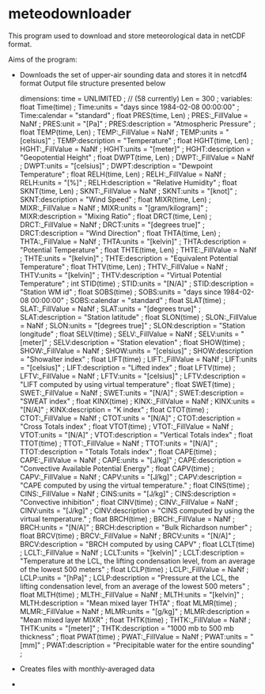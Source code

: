 meteodownloader
===============

This program used to download and store meteorological data in netCDF format.

Aims of the program:
-  Downloads the set of upper-air sounding data and stores it in netcdf4 format
   Output file structure presented below

      dimensions:
	      time = UNLIMITED ; // (58 currently)
	      Len = 300 ;
      variables:
	      float Time(time) ;
		   Time:units = "days since 1984-02-08 00:00:00" ;
		   Time:calendar = "standard" ;
	   float PRES(time, Len) ;
		   PRES:_FillValue = NaNf ;
		   PRES:unit = "[Pa]" ;
		   PRES:description = "Atmospheric Pressure" ;
	   float TEMP(time, Len) ;
   		TEMP:_FillValue = NaNf ;
	   	TEMP:units = "[celsius]" ;
		   TEMP:description = "Temperature" ;
	   float HGHT(time, Len) ;
   		HGHT:_FillValue = NaNf ;
	   	HGHT:units = "[meter]" ;
		   HGHT:description = "Geopotential Height" ;
	   float DWPT(time, Len) ;
		   DWPT:_FillValue = NaNf ;
		   DWPT:units = "[celsius]" ;
		   DWPT:description = "Dewpoint Temperature" ;
	   float RELH(time, Len) ;
   		RELH:_FillValue = NaNf ;
	   	RELH:units = "[%]" ;
		   RELH:description = "Relative Humidity" ;
	   float SKNT(time, Len) ;
		   SKNT:_FillValue = NaNf ;
   		SKNT:units = "[knot]" ;
	   	SKNT:description = "Wind Speed" ;
	   float MIXR(time, Len) ;
		   MIXR:_FillValue = NaNf ;
		   MIXR:units = "[gram/kilogram]" ;
		   MIXR:description = "Mixing Ratio" ;
	   float DRCT(time, Len) ;
   		DRCT:_FillValue = NaNf ;
	   	DRCT:units = "[degrees true]" ;
		   DRCT:description = "Wind Direction" ;
   	float THTA(time, Len) ;
	   	THTA:_FillValue = NaNf ;
		   THTA:units = "[kelvin]" ;
		   THTA:description = "Potential Temperature" ;
	   float THTE(time, Len) ;
		   THTE:_FillValue = NaNf ;
		   THTE:units = "[kelvin]" ;
		   THTE:description = "Equivalent Potential Temperature" ;
	   float THTV(time, Len) ;
		   THTV:_FillValue = NaNf ;
		   THTV:units = "[kelvin]" ;
		   THTV:description = "Virtual Potential Temperature" ;
	   int STID(time) ;
		   STID:units = "[N/A]" ;
		   STID:description = "Station WM id" ;
	   float SOBS(time) ;
   		SOBS:units = "days since 1984-02-08 00:00:00" ;
	   	SOBS:calendar = "standard" ;
	   float SLAT(time) ;
   		SLAT:_FillValue = NaNf ;
	   	SLAT:units = "[degrees true]" ;
		   SLAT:description = "Station latitude" ;
	   float SLON(time) ;
		   SLON:_FillValue = NaNf ;
		   SLON:units = "[degrees true]" ;
		   SLON:description = "Station longitude" ;
	   float SELV(time) ;
		   SELV:_FillValue = NaNf ;
		   SELV:units = "[meter]" ;
		   SELV:description = "Station elevation" ;
	   float SHOW(time) ;
   		SHOW:_FillValue = NaNf ;
	   	SHOW:units = "[celsius]" ;
		   SHOW:description = "Showalter index" ;
	   float LIFT(time) ;
		   LIFT:_FillValue = NaNf ;
		   LIFT:units = "[celsius]" ;
		   LIFT:description = "Lifted index" ;
	   float LFTV(time) ;
   		LFTV:_FillValue = NaNf ;
		   LFTV:units = "[celsius]" ;
		   LFTV:description = "LIFT computed by using virtual temperature" ;
	   float SWET(time) ;
   		SWET:_FillValue = NaNf ;
		   SWET:units = "[N/A]" ;
		   SWET:description = "SWEAT index" ;
	   float KINX(time) ;
   		KINX:_FillValue = NaNf ;
		   KINX:units = "[N/A]" ;
		   KINX:description = "K index" ;
	   float CTOT(time) ;
   		CTOT:_FillValue = NaNf ;
	   	CTOT:units = "[N/A]" ;
		   CTOT:description = "Cross Totals index" ;
   	float VTOT(time) ;
		   VTOT:_FillValue = NaNf ;
		   VTOT:units = "[N/A]" ;
		   VTOT:description = "Vertical Totals index" ;
	   float TTOT(time) ;
   		TTOT:_FillValue = NaNf ;
		   TTOT:units = "[N/A]" ;
		   TTOT:description = "Totals Totals index" ;
	   float CAPE(time) ;
   		CAPE:_FillValue = NaNf ;
		   CAPE:units = "[J/kg]" ;
		   CAPE:description = "Convective Available Potential Energy" ;
	   float CAPV(time) ;
   		CAPV:_FillValue = NaNf ;
		   CAPV:units = "[J/kg]" ;
		   CAPV:description = "CAPE computed by using the virtual temperature." ;
	   float CINS(time) ;
	   	CINS:_FillValue = NaNf ;
   		CINS:units = "[J/kg]" ;
		   CINS:description = "Convective inhibition" ;
	   float CINV(time) ;
   		CINV:_FillValue = NaNf ;
		   CINV:units = "[J/kg]" ;
		   CINV:description = "CINS computed by using the virtual temperature." ;
	   float BRCH(time) ;
		   BRCH:_FillValue = NaNf ;
   		BRCH:units = "[N/A]" ;
		   BRCH:description = "Bulk Richardson number" ;
	   float BRCV(time) ;
   		BRCV:_FillValue = NaNf ;
		   BRCV:units = "[N/A]" ;
		   BRCV:description = "BRCH computed by using CAPV" ;
	   float LCLT(time) ;
   		LCLT:_FillValue = NaNf ;
		   LCLT:units = "[kelvin]" ;
		   LCLT:description = "Temperature at the LCL, the lifting condensation level, from an average of the lowest 500 meters" ;
	   float LCLP(time) ;
   		LCLP:_FillValue = NaNf ;
		   LCLP:units = "[hPa]" ;
		   LCLP:description = "Pressure at the LCL, the lifting condensation level, from an average of the lowest 500 meters" ;
	   float MLTH(time) ;
   		MLTH:_FillValue = NaNf ;
		   MLTH:units = "[kelvin]" ;
		   MLTH:description = "Mean mixed layer THTA" ;
	   float MLMR(time) ;
   		MLMR:_FillValue = NaNf ;
		   MLMR:units = "[g/kg]" ;
		   MLMR:description = "Mean mixed layer MIXR" ;
	   float THTK(time) ;
		   THTK:_FillValue = NaNf ;
   		THTK:units = "[meter]" ;
		   THTK:description = "1000 mb to 500 mb thickness" ;
	   float PWAT(time) ;
   		PWAT:_FillValue = NaNf ;
	   	PWAT:units = "[mm]" ;
		   PWAT:description = "Precipitable water for the entire sounding" ;

-  Creates files with monthly-averaged data
-  
